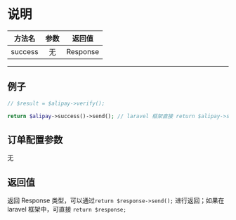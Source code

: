 # 说明

| 方法名 | 参数 | 返回值 |
| :---: | :---: | :---: |
| success | 无 | Response |

---

## 例子

```PHP
// $result = $alipay->verify();

return $alipay->success()->send(); // laravel 框架直接 return $alipay->success();
```


## 订单配置参数

无


## 返回值

返回 Response 类型，可以通过`return $response->send();` 进行返回；如果在 laravel 框架中，可直接 `return $response;`
